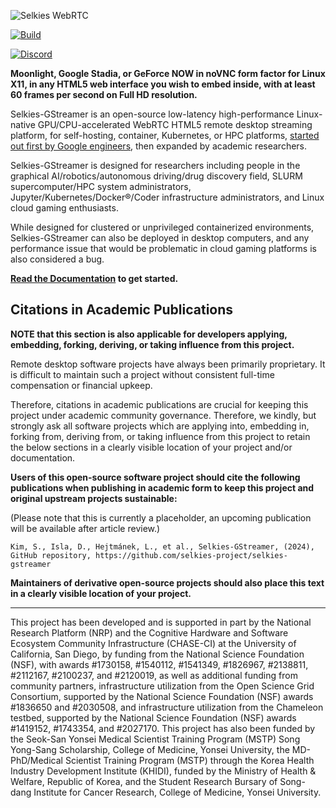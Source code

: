 ![Selkies WebRTC](/logo/horizontal-480.png)

[![Build](https://github.com/selkies-project/selkies-gstreamer/actions/workflows/build_and_publish_all_images.yaml/badge.svg)](https://github.com/selkies-project/selkies-gstreamer/actions/workflows/build_and_publish_all_images.yaml)

[![Discord](https://img.shields.io/badge/dynamic/json?logo=discord&label=Discord&query=approximate_member_count&url=https%3A%2F%2Fdiscordapp.com%2Fapi%2Finvites%2FwDNGDeSW5F%3Fwith_counts%3Dtrue)](https://discord.gg/wDNGDeSW5F)

**Moonlight, Google Stadia, or GeForce NOW in noVNC form factor for Linux X11, in any HTML5 web interface you wish to embed inside, with at least 60 frames per second on Full HD resolution.**

Selkies-GStreamer is an open-source low-latency high-performance Linux-native GPU/CPU-accelerated WebRTC HTML5 remote desktop streaming platform, for self-hosting, container, Kubernetes, or HPC platforms, [started out first by Google engineers](https://web.archive.org/web/20210310083658/https://cloud.google.com/solutions/gpu-accelerated-streaming-using-webrtc), then expanded by academic researchers.

Selkies-GStreamer is designed for researchers including people in the graphical AI/robotics/autonomous driving/drug discovery field, SLURM supercomputer/HPC system administrators, Jupyter/Kubernetes/Docker®/Coder infrastructure administrators, and Linux cloud gaming enthusiasts.

While designed for clustered or unprivileged containerized environments, Selkies-GStreamer can also be deployed in desktop computers, and any performance issue that would be problematic in cloud gaming platforms is also considered a bug.

**[Read the Documentation](/docs/README.md) to get started.**

## Citations in Academic Publications

**NOTE that this section is also applicable for developers applying, embedding, forking, deriving, or taking influence from this project.**

Remote desktop software projects have always been primarily proprietary. It is difficult to maintain such a project without consistent full-time compensation or financial upkeep.

Therefore, citations in academic publications are crucial for keeping this project under academic community governance. Therefore, we kindly, but strongly ask all software projects which are applying into, embedding in, forking from, deriving from, or taking influence from this project to retain the below sections in a clearly visible location of your project and/or documentation.

**Users of this open-source software project should cite the following publications when publishing in academic form to keep this project and original upstream projects sustainable:**

(Please note that this is currently a placeholder, an upcoming publication will be available after article review.)

`Kim, S., Isla, D., Hejtmánek, L., et al., Selkies-GStreamer, (2024), GitHub repository, https://github.com/selkies-project/selkies-gstreamer`

**Maintainers of derivative open-source projects should also place this text in a clearly visible location of your project.**

---
This project has been developed and is supported in part by the National Research Platform (NRP) and the Cognitive Hardware and Software Ecosystem Community Infrastructure (CHASE-CI) at the University of California, San Diego, by funding from the National Science Foundation (NSF), with awards #1730158, #1540112, #1541349, #1826967, #2138811, #2112167, #2100237, and #2120019, as well as additional funding from community partners, infrastructure utilization from the Open Science Grid Consortium, supported by the National Science Foundation (NSF) awards #1836650 and #2030508, and infrastructure utilization from the Chameleon testbed, supported by the National Science Foundation (NSF) awards #1419152, #1743354, and #2027170. This project has also been funded by the Seok-San Yonsei Medical Scientist Training Program (MSTP) Song Yong-Sang Scholarship, College of Medicine, Yonsei University, the MD-PhD/Medical Scientist Training Program (MSTP) through the Korea Health Industry Development Institute (KHIDI), funded by the Ministry of Health & Welfare, Republic of Korea, and the Student Research Bursary of Song-dang Institute for Cancer Research, College of Medicine, Yonsei University.

